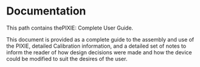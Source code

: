 # Documentation
This path contains thePIXIE: Complete User Guide. 

This document is provided as a complete guide to the assembly and use of the PIXIE, detailed Calibration information, and a detailed set of notes to inform the reader of how design decisions were made and how the device could be modified to suit the desires of the user.
